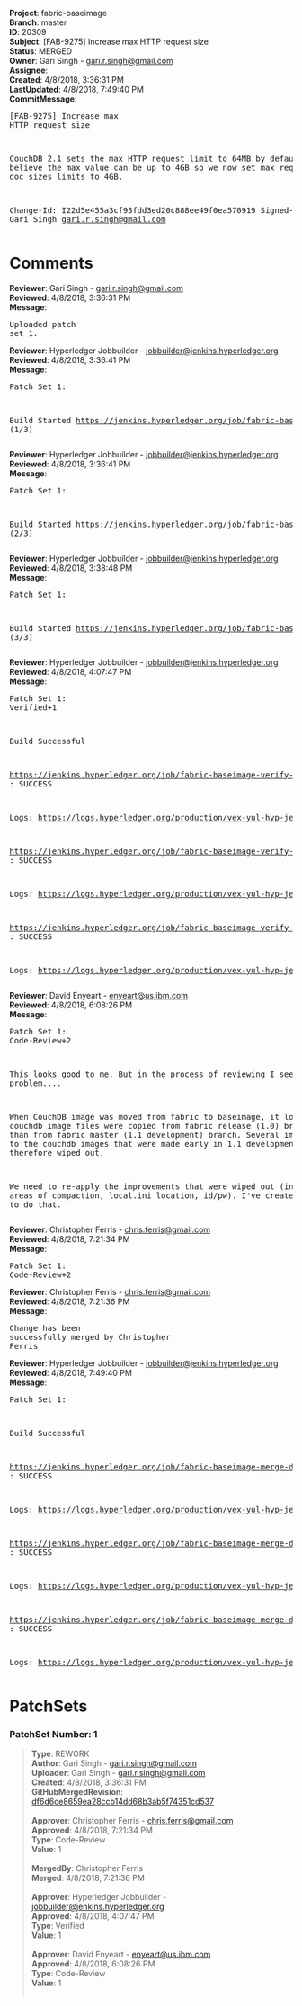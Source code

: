 <strong>Project</strong>: fabric-baseimage<br><strong>Branch</strong>: master<br><strong>ID</strong>: 20309<br><strong>Subject</strong>: [FAB-9275] Increase max HTTP request size<br><strong>Status</strong>: MERGED<br><strong>Owner</strong>: Gari Singh - gari.r.singh@gmail.com<br><strong>Assignee</strong>:<br><strong>Created</strong>: 4/8/2018, 3:36:31 PM<br><strong>LastUpdated</strong>: 4/8/2018, 7:49:40 PM<br><strong>CommitMessage</strong>:<br><pre>[FAB-9275] Increase max HTTP request size

CouchDB 2.1 sets the max HTTP request limit
to 64MB by default.  I believe the max value
can be up to 4GB so we now set max request
and max doc sizes limits to 4GB.

Change-Id: I22d5e455a3cf93fdd3ed20c888ee49f0ea570919
Signed-off-by: Gari Singh <gari.r.singh@gmail.com>
</pre><h1>Comments</h1><strong>Reviewer</strong>: Gari Singh - gari.r.singh@gmail.com<br><strong>Reviewed</strong>: 4/8/2018, 3:36:31 PM<br><strong>Message</strong>: <pre>Uploaded patch set 1.</pre><strong>Reviewer</strong>: Hyperledger Jobbuilder - jobbuilder@jenkins.hyperledger.org<br><strong>Reviewed</strong>: 4/8/2018, 3:36:41 PM<br><strong>Message</strong>: <pre>Patch Set 1:

Build Started https://jenkins.hyperledger.org/job/fabric-baseimage-verify-docker-ppc64le/161/ (1/3)</pre><strong>Reviewer</strong>: Hyperledger Jobbuilder - jobbuilder@jenkins.hyperledger.org<br><strong>Reviewed</strong>: 4/8/2018, 3:36:41 PM<br><strong>Message</strong>: <pre>Patch Set 1:

Build Started https://jenkins.hyperledger.org/job/fabric-baseimage-verify-docker-s390x/148/ (2/3)</pre><strong>Reviewer</strong>: Hyperledger Jobbuilder - jobbuilder@jenkins.hyperledger.org<br><strong>Reviewed</strong>: 4/8/2018, 3:38:48 PM<br><strong>Message</strong>: <pre>Patch Set 1:

Build Started https://jenkins.hyperledger.org/job/fabric-baseimage-verify-docker-x86_64/169/ (3/3)</pre><strong>Reviewer</strong>: Hyperledger Jobbuilder - jobbuilder@jenkins.hyperledger.org<br><strong>Reviewed</strong>: 4/8/2018, 4:07:47 PM<br><strong>Message</strong>: <pre>Patch Set 1: Verified+1

Build Successful 

https://jenkins.hyperledger.org/job/fabric-baseimage-verify-docker-ppc64le/161/ : SUCCESS

Logs: https://logs.hyperledger.org/production/vex-yul-hyp-jenkins-3/fabric-baseimage-verify-docker-ppc64le/161

https://jenkins.hyperledger.org/job/fabric-baseimage-verify-docker-s390x/148/ : SUCCESS

Logs: https://logs.hyperledger.org/production/vex-yul-hyp-jenkins-3/fabric-baseimage-verify-docker-s390x/148

https://jenkins.hyperledger.org/job/fabric-baseimage-verify-docker-x86_64/169/ : SUCCESS

Logs: https://logs.hyperledger.org/production/vex-yul-hyp-jenkins-3/fabric-baseimage-verify-docker-x86_64/169</pre><strong>Reviewer</strong>: David Enyeart - enyeart@us.ibm.com<br><strong>Reviewed</strong>: 4/8/2018, 6:08:26 PM<br><strong>Message</strong>: <pre>Patch Set 1: Code-Review+2

This looks good to me. But in the process of reviewing I see another problem....

When CouchDB image was moved from fabric to baseimage, it looks the couchdb image files were copied from fabric release (1.0) branch, rather than from fabric master (1.1 development) branch.  Several improvements to the couchdb images that were made early in 1.1 development were therefore wiped out.

We need to re-apply the improvements that were wiped out (in the areas of compaction, local.ini location, id/pw). I've created FAB-9415 to do that.</pre><strong>Reviewer</strong>: Christopher Ferris - chris.ferris@gmail.com<br><strong>Reviewed</strong>: 4/8/2018, 7:21:34 PM<br><strong>Message</strong>: <pre>Patch Set 1: Code-Review+2</pre><strong>Reviewer</strong>: Christopher Ferris - chris.ferris@gmail.com<br><strong>Reviewed</strong>: 4/8/2018, 7:21:36 PM<br><strong>Message</strong>: <pre>Change has been successfully merged by Christopher Ferris</pre><strong>Reviewer</strong>: Hyperledger Jobbuilder - jobbuilder@jenkins.hyperledger.org<br><strong>Reviewed</strong>: 4/8/2018, 7:49:40 PM<br><strong>Message</strong>: <pre>Patch Set 1:

Build Successful 

https://jenkins.hyperledger.org/job/fabric-baseimage-merge-docker-x86_64/74/ : SUCCESS

Logs: https://logs.hyperledger.org/production/vex-yul-hyp-jenkins-3/fabric-baseimage-merge-docker-x86_64/74

https://jenkins.hyperledger.org/job/fabric-baseimage-merge-docker-ppc64le/66/ : SUCCESS

Logs: https://logs.hyperledger.org/production/vex-yul-hyp-jenkins-3/fabric-baseimage-merge-docker-ppc64le/66

https://jenkins.hyperledger.org/job/fabric-baseimage-merge-docker-s390x/63/ : SUCCESS

Logs: https://logs.hyperledger.org/production/vex-yul-hyp-jenkins-3/fabric-baseimage-merge-docker-s390x/63</pre><h1>PatchSets</h1><h3>PatchSet Number: 1</h3><blockquote><strong>Type</strong>: REWORK<br><strong>Author</strong>: Gari Singh - gari.r.singh@gmail.com<br><strong>Uploader</strong>: Gari Singh - gari.r.singh@gmail.com<br><strong>Created</strong>: 4/8/2018, 3:36:31 PM<br><strong>GitHubMergedRevision</strong>: [df6d6ce8659ea28ccb14dd68b3ab5f74351cd537](https://github.com/hyperledger/fabric-baseimage/commit/df6d6ce8659ea28ccb14dd68b3ab5f74351cd537)<br><br><strong>Approver</strong>: Christopher Ferris - chris.ferris@gmail.com<br><strong>Approved</strong>: 4/8/2018, 7:21:34 PM<br><strong>Type</strong>: Code-Review<br><strong>Value</strong>: 1<br><br><strong>MergedBy</strong>: Christopher Ferris<br><strong>Merged</strong>: 4/8/2018, 7:21:36 PM<br><br><strong>Approver</strong>: Hyperledger Jobbuilder - jobbuilder@jenkins.hyperledger.org<br><strong>Approved</strong>: 4/8/2018, 4:07:47 PM<br><strong>Type</strong>: Verified<br><strong>Value</strong>: 1<br><br><strong>Approver</strong>: David Enyeart - enyeart@us.ibm.com<br><strong>Approved</strong>: 4/8/2018, 6:08:26 PM<br><strong>Type</strong>: Code-Review<br><strong>Value</strong>: 1<br><br></blockquote>